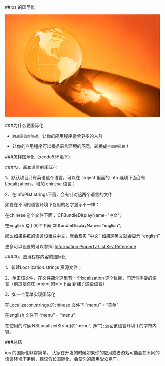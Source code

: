 ##ios 的国际化

![internationalization](../image/internationalization.jpg)

###为什么要国际化

* `跨越语言的障碍`，让你的应用程序适合更多的人群


* 让你的应用程序可以根据语言环境的不同，转换成`不同的风格`！



###怎样国际化（xcode5 环境下）


####a、基本设置的国际化

1、默认项目只有英语这个语言，可以在 project 里面的 info 选项下面会有Localizations，增加 chinese 语言；


2、在InfoPlist.strings下面，会有针对这两个语言的文件 

如要在不同的语言环境下应用的名字显示不一样：

在chinese 这个文件下面： 
CFBundleDisplayName="中文";

在english 这个文件下面
CFBundleDisplayName="english";

那么如果系统的语言设置成中文，就会现实 “中文”  如果是英文就会显示 “english”

更多可以设置的可以参照:    [Information Property List Key Reference](https://developer.apple.com/library/ios/documentation/General/Reference/InfoPlistKeyReference/Articles/CoreFoundationKeys.html)

####b、应用程序内容的国际化

1、新建Localization.strings 资源文件；

2、单击该文件，在文件简介这里有一个localization 这个栏目，勾选你需要的语言（前提是你在 project的info下面 新建了这些语言）

3、如一个菜单实现国际化

在Localization.strings 的chinese 文件下
“menu” = “菜单”

在english 文件下
“menu” = “menu”

在使用的时候 NSLocalizedString(@"menu", @""); 返回该语言环境下的字符内容。


###总结

ios 的国际化非常简单， 大家在开发的时候如果你的应用或者游戏可能会在不同的语言环境下用到，建议假如国际化，会使你的应用受众更广。





